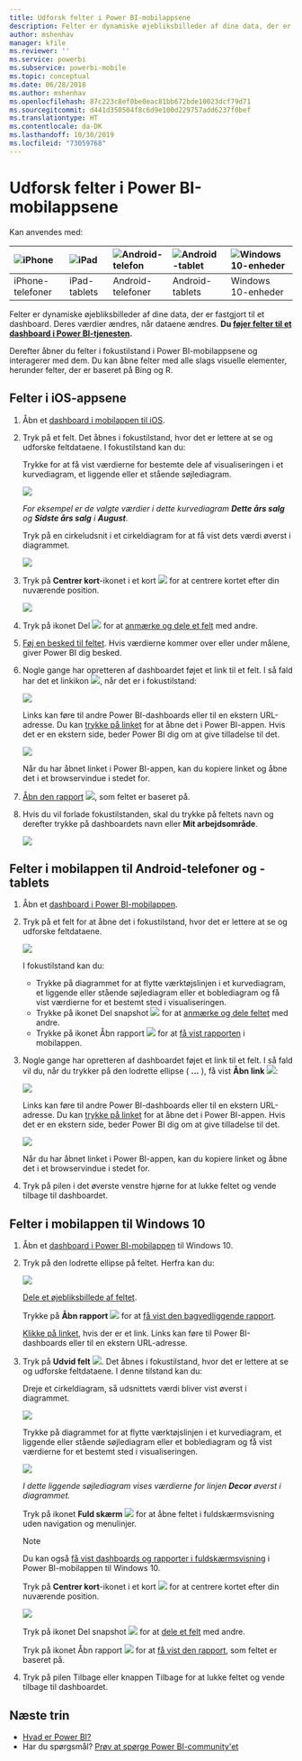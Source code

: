 ```yaml
---
title: Udforsk felter i Power BI-mobilappsene
description: Felter er dynamiske øjebliksbilleder af dine data, der er fastgjort til et dashboard. Få mere at vide om, hvordan du interagerer med felter i Power BI-mobilappsene.
author: mshenhav
manager: kfile
ms.reviewer: ''
ms.service: powerbi
ms.subservice: powerbi-mobile
ms.topic: conceptual
ms.date: 06/28/2018
ms.author: mshenhav
ms.openlocfilehash: 87c223c8ef0be0eac81bb672bde10023dcf79d71
ms.sourcegitcommit: d441d350504f8c6d9e100d229757add6237f0bef
ms.translationtype: HT
ms.contentlocale: da-DK
ms.lasthandoff: 10/30/2019
ms.locfileid: "73059768"
---
```

# <a name="explore-tiles-in-the-power-bi-mobile-apps"></a>Udforsk felter i Power BI-mobilappsene
Kan anvendes med:

| ![iPhone](./media/mobile-tiles-in-the-mobile-apps/iphone-logo-50-px.png) | ![iPad](./media/mobile-tiles-in-the-mobile-apps/ipad-logo-50-px.png) | ![Android-telefon](./media/mobile-tiles-in-the-mobile-apps/android-phone-logo-50-px.png) | ![Android-tablet](./media/mobile-tiles-in-the-mobile-apps/android-tablet-logo-50-px.png) | ![Windows 10-enheder](./media/mobile-tiles-in-the-mobile-apps/win-10-logo-50-px.png) |
|:--- |:--- |:--- |:--- |:--- |
| iPhone-telefoner |iPad-tablets |Android-telefoner |Android-tablets |Windows 10-enheder |

Felter er dynamiske øjebliksbilleder af dine data, der er fastgjort til et dashboard. Deres værdier ændres, når dataene ændres. **Du [føjer felter til et dashboard i Power BI-tjenesten](../end-user-tiles.md).** 

Derefter åbner du felter i fokustilstand i Power BI-mobilappsene og interagerer med dem. Du kan åbne felter med alle slags visuelle elementer, herunder felter, der er baseret på Bing og R.

## <a name="tiles-in-the-ios-apps"></a>Felter i iOS-appsene

1. Åbn et [dashboard i mobilappen til iOS](mobile-apps-view-dashboard.md).
2. Tryk på et felt. Det åbnes i fokustilstand, hvor det er lettere at se og udforske feltdataene. I fokustilstand kan du:
   
   Trykke for at få vist værdierne for bestemte dele af visualiseringen i et kurvediagram, et liggende eller et stående søjlediagram.
   
    ![](media/mobile-tiles-in-the-mobile-apps/power-bi-iphone-line-tile-values.png)
   
   *For eksempel er de valgte værdier i dette kurvediagram **Dette års salg** og **Sidste års salg** i **August**.*  
   
   Tryk på en cirkeludsnit i et cirkeldiagram for at få vist dets værdi øverst i diagrammet.  
   
   ![](media/mobile-tiles-in-the-mobile-apps/power-bi-ipad-tile-pie.png)
3. Tryk på **Centrer kort**-ikonet i et kort ![](media/mobile-tiles-in-the-mobile-apps/power-bi-center-map-icon.png) for at centrere kortet efter din nuværende position.
   
     ![](media/mobile-tiles-in-the-mobile-apps/power-bi-ipad-center-map.png)
4. Tryk på ikonet Del ![](./media/mobile-tiles-in-the-mobile-apps/power-bi-iphone-share-icon.png) for at [anmærke og dele et felt](mobile-annotate-and-share-a-tile-from-the-mobile-apps.md) med andre.
5. [Føj en besked til feltet](mobile-set-data-alerts-in-the-mobile-apps.md). Hvis værdierne kommer over eller under målene, giver Power BI dig besked.
6. Nogle gange har opretteren af dashboardet føjet et link til et felt. I så fald har det et linkikon ![](media/mobile-tiles-in-the-mobile-apps/power-bi-iphone-link-icon.png), når det er i fokustilstand:
   
    ![](media/mobile-tiles-in-the-mobile-apps/power-bi-iphone-tile-link.png)
   
    Links kan føre til andre Power BI-dashboards eller til en ekstern URL-adresse. Du kan [trykke på linket](../../service-dashboard-edit-tile.md#hyperlink) for at åbne det i Power BI-appen. Hvis det er en ekstern side, beder Power BI dig om at give tilladelse til det.
   
    ![](media/mobile-tiles-in-the-mobile-apps/pbi_andr_openlinkmessage.png)
   
    Når du har åbnet linket i Power BI-appen, kan du kopiere linket og åbne det i et browservindue i stedet for.
7. [Åbn den rapport](mobile-reports-in-the-mobile-apps.md) ![](././media/mobile-tiles-in-the-mobile-apps/power-bi-ipad-open-report-icon.png), som feltet er baseret på.
8. Hvis du vil forlade fokustilstanden, skal du trykke på feltets navn og derefter trykke på dashboardets navn eller **Mit arbejdsområde**.
   
    ![](media/mobile-tiles-in-the-mobile-apps/power-bi-ipad-tile-breadcrumb.png)

## <a name="tiles-in-the-mobile-app-for-android-phones-and-tablets"></a>Felter i mobilappen til Android-telefoner og -tablets
1. Åbn et [dashboard i Power BI-mobilappen](mobile-apps-view-dashboard.md).
2. Tryk på et felt for at åbne det i fokustilstand, hvor det er lettere at se og udforske feltdataene.
   
   ![](media/mobile-tiles-in-the-mobile-apps/power-bi-android-tablet-tile.png)
   
    I fokustilstand kan du:
   
   * Trykke på diagrammet for at flytte værktøjslinjen i et kurvediagram, et liggende eller stående søjlediagram eller et boblediagram og få vist værdierne for et bestemt sted i visualiseringen.  
   * Trykke på ikonet Del snapshot ![](./media/mobile-tiles-in-the-mobile-apps/pbi_andr_sharesnapicon.png) for at [anmærke og dele feltet](mobile-annotate-and-share-a-tile-from-the-mobile-apps.md) med andre.
   * Trykke på ikonet Åbn rapport ![](./media/mobile-tiles-in-the-mobile-apps/power-bi-android-tablet-open-report-icon.png) for at [få vist rapporten](mobile-reports-in-the-mobile-apps.md) i mobilappen.
3. Nogle gange har opretteren af dashboardet føjet et link til et felt. I så fald vil du, når du trykker på den lodrette ellipse ( **...** ), få vist **Åbn link** ![](media/mobile-tiles-in-the-mobile-apps/power-bi-iphone-link-icon.png):
   
    ![](media/mobile-tiles-in-the-mobile-apps/power-bi-android-tile-link.png)
   
    Links kan føre til andre Power BI-dashboards eller til en ekstern URL-adresse. Du kan [trykke på linket](../../service-dashboard-edit-tile.md#hyperlink) for at åbne det i Power BI-appen. Hvis det er en ekstern side, beder Power BI dig om at give tilladelse til det.
   
    ![](media/mobile-tiles-in-the-mobile-apps/pbi_andr_openlinkmessage.png)
   
    Når du har åbnet linket i Power BI-appen, kan du kopiere linket og åbne det i et browservindue i stedet for.
4. Tryk på pilen i det øverste venstre hjørne for at lukke feltet og vende tilbage til dashboardet.

## <a name="tiles-in-the-windows-10-mobile-app"></a>Felter i mobilappen til Windows 10
1. Åbn et [dashboard i Power BI-mobilappen](mobile-apps-view-dashboard.md) til Windows 10.
2. Tryk på den lodrette ellipse på feltet. Herfra kan du: 
   
    ![](media/mobile-tiles-in-the-mobile-apps/pbi_win10tileellpslink.png)
   
    [Dele et øjebliksbillede af feltet](mobile-windows-10-phone-app-get-started.md).
   
    Trykke på **Åbn rapport** ![](././media/mobile-tiles-in-the-mobile-apps/power-bi-ipad-open-report-icon.png) for at [få vist den bagvedliggende rapport](mobile-reports-in-the-mobile-apps.md).
   
    [Klikke på linket](../../service-dashboard-edit-tile.md#hyperlink), hvis der er et link. Links kan føre til Power BI-dashboards eller til en ekstern URL-adresse.
3. Tryk på **Udvid felt** ![](media/mobile-tiles-in-the-mobile-apps/power-bi-windows-10-focus-mode-icon.png). Det åbnes i fokustilstand, hvor det er lettere at se og udforske feltdataene. I denne tilstand kan du:
   
   Dreje et cirkeldiagram, så udsnittets værdi bliver vist øverst i diagrammet.  
   
   ![](media/mobile-tiles-in-the-mobile-apps/power-bi-windows-10-pie-focus-mode.png)
   
   Trykke på diagrammet for at flytte værktøjslinjen i et kurvediagram, et liggende eller stående søjlediagram eller et boblediagram og få vist værdierne for et bestemt sted i visualiseringen.  
   
   ![](media/mobile-tiles-in-the-mobile-apps/pbi_win10ph_bartile0316.png)
   
   *I dette liggende søjlediagram vises værdierne for linjen **Decor** øverst i diagrammet.*
   
   Tryk på ikonet **Fuld skærm** ![](media/mobile-tiles-in-the-mobile-apps/power-bi-full-screen-icon.png) for at åbne feltet i fuldskærmsvisning uden navigation og menulinjer.
   
   > [!NOTE]
   > Du kan også [få vist dashboards og rapporter i fuldskærmsvisning](mobile-windows-10-app-presentation-mode.md) i Power BI-mobilappen til Windows 10.
   > 
   > 
   
   Tryk på **Centrer kort**-ikonet i et kort ![](media/mobile-tiles-in-the-mobile-apps/power-bi-center-map-icon.png) for at centrere kortet efter din nuværende position.
   
   ![](media/mobile-tiles-in-the-mobile-apps/power-bi-windows-10-center-map.png)
   
   Tryk på ikonet Del snapshot ![](./media/mobile-tiles-in-the-mobile-apps/pbi_win10ph_shareicon.png) for at [dele et felt](mobile-windows-10-phone-app-get-started.md) med andre.   
   
   Tryk på ikonet Åbn rapport ![](././media/mobile-tiles-in-the-mobile-apps/power-bi-ipad-open-report-icon.png) for at [få vist den rapport](mobile-reports-in-the-mobile-apps.md), som feltet er baseret på. 
4. Tryk på pilen Tilbage eller knappen Tilbage for at lukke feltet og vende tilbage til dashboardet.

## <a name="next-steps"></a>Næste trin
* [Hvad er Power BI?](../../fundamentals/power-bi-overview.md)
* Har du spørgsmål? [Prøv at spørge Power BI-community'et](http://community.powerbi.com/)

